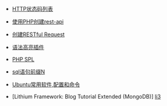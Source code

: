 + [HTTP状态码列表][status-codes]

+ [使用PHP创建rest-api][rest]

+ [创建RESTful Request][Making RESTful Requests in PHP]

+ [语法高亮插件][synhighlighter]

+ [PHP SPL][PHP SPL]

+ [sql语句前缀N][N]

+ [Ubuntu常用软件,配置和命令][U]

+ [Lithium Framework: Blog Tutorial Extended (MongoDB)]	[li3]













[status-codes]:
https://en.wikipedia.org/wiki/List_of_HTTP_status_codes

[rest]:
http://www.gen-x-design.com/archives/create-a-rest-api-with-php/

[Making RESTful Requests in PHP]:
http://www.gen-x-design.com/archives/making-restful-requests-in-php/

[synhighlighter]:http://alexgorbatchev.com/

[PHP SPL]:http://cn2.php.net/spl

[N]:http://databases.aspfaq.com/general/why-do-some-sql-strings-have-an-n-prefix.html

[U]:http://www.binghe.org/2010/06/useful-ubuntu-softwares-and-commands/

[li3]: http://cogfactory.net/2010/12/10/lithium-framework-blog-tutorial-extended-mongodb/